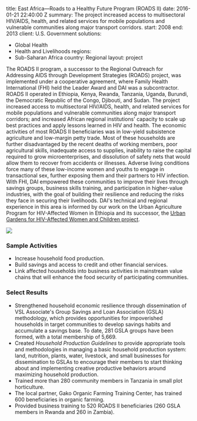 
title: East Africa—Roads to a Healthy Future Program (ROADS II)
date: 2016-01-21 22:40:00 Z
summary: The project increased access to multisectoral HIV/AIDS, health, and related
  services for mobile populations and vulnerable communities along major transport
  corridors.
start: 2008
end: 2013
client: U.S. Government
solutions:
- Global Health
- Health and Livelihoods
regions:
- Sub-Saharan Africa
country: Regional
layout: project


The ROADS II program, a successor to the Regional Outreach for Addressing AIDS through Development Strategies (ROADS) project, was implemented under a cooperative agreement, where Family Health International (FHI) held the Leader Award and DAI was a subcontractor. ROADS II operated in Ethiopia, Kenya, Rwanda, Tanzania, Uganda, Burundi, the Democratic Republic of the Congo, Djibouti, and Sudan. The project increased access to multisectoral HIV/AIDS, health, and related services for mobile populations and vulnerable communities along major transport corridors; and increased African regional institutions' capacity to scale up best practices and apply lessons learned in HIV and health. The economic activities of most ROADS II beneficiaries was in low-yield subsistence agriculture and low-margin petty trade. Most of these households are further disadvantaged by the recent deaths of working members, poor agricultural skills, inadequate access to supplies, inability to raise the capital required to grow microenterprises, and dissolution of safety nets that would allow them to recover from accidents or illnesses. Adverse living conditions force many of these low-income women and youths to engage in transactional sex, further exposing them and their partners to HIV infection. With FHI, DAI empowered these communities to improve their lives through savings groups, business skills training, and participation in higher-value industries, with the goal of building their resilience and reducing the risks they face in securing their livelihoods. DAI's technical and regional experience in this area is informed by our work on the Urban Agriculture Program for HIV-Affected Women in Ethiopia and its successor, the [Urban Gardens for HIV-Affected Women and Children project][1].

![][2]

###  Sample Activities

* Increase household food production.
* Build savings and access to credit and other financial services.
* Link affected households into business activities in mainstream value chains that will enhance the food security of participating communities.

###  Select Results

* Strengthened household economic resilience through dissemination of VSL Associate's Group Savings and Loan Association (GSLA) methodology, which provides opportunities for impoverished households in target communities to develop savings habits and accumulate a savings base. To date, 281 GSLA groups have been formed, with a total membership of 5,669.
* Created _Household Production Guidelines_ to provide appropriate tools and methodologies in managing a basic household production system: land, nutrition, plants, water, livestock, and small businesses for dissemination to GSLAs to encourage their members to start thinking about and implementing creative productive behaviors around maximizing household production.
* Trained more than 280 community members in Tanzania in small plot horticulture.
* The local partner, Gako Organic Farming Training Center, has trained 600 beneficiaries in organic farming.
* Provided business training to 520 ROADS II beneficiaries (260 GSLA members in Rwanda and 260 in Zambia).

[1]: /our-work/projects/ethiopia—urban-gardens-program-hiv-affected-women-and-children-ugp
[2]: https://assetify-dai.com/projects/ZambiaROADS.jpg
